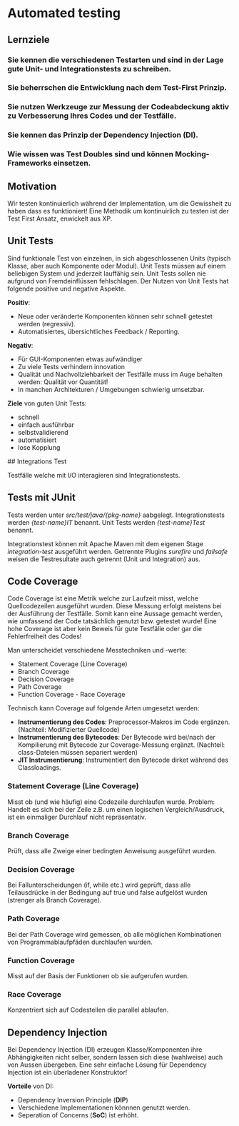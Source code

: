 # Automated testing

## Lernziele

### Sie kennen die verschiedenen Testarten und sind in der Lage gute Unit- und Integrationstests zu schreiben.

### Sie beherrschen die Entwicklung nach dem Test-First Prinzip.

### Sie nutzen Werkzeuge zur Messung der Codeabdeckung aktiv zu Verbesserung Ihres Codes und der Testfälle.

### Sie kennen das Prinzip der Dependency Injection (DI).

### Wie wissen was Test Doubles sind und können Mocking- Frameworks einsetzen.

## Motivation

Wir testen kontinuierlich während der Implementation, um die Gewissheit zu haben dass es funktioniert!
Eine Methodik um kontinuirlich zu testen ist der Test First Ansatz, enwickelt aus XP.


## Unit Tests

Sind funktionale Test von einzelnen, in sich abgeschlossenen Units (typisch Klasse, aber auch Komponente oder Modul).
Unit Tests müssen auf einem beliebigen System und jederzeit lauffähig sein.
Unit Tests sollen nie aufgrund von Fremdeinflüssen fehlschlagen.
Der Nutzen von Unit Tests hat folgende positive und negative Aspekte.

**Positiv**:
- Neue oder veränderte Komponenten können sehr schnell getestet werden (regressiv).
- Automatisiertes, übersichtliches Feedback / Reporting.

**Negativ**:
- Für GUI-Komponenten etwas aufwändiger
- Zu viele Tests verhindern innovation
- Qualität und Nachvollziehbarkeit der Testfälle muss im Auge behalten werden: Qualität vor Quantität!
- In manchen Architekturen / Umgebungen schwierig umsetzbar.

**Ziele** von guten Unit Tests:
- schnell
- einfach ausführbar
- selbstvalidierend
- automatisiert
- lose Kopplung

## Integrations Test

Testfälle welche mit I/O interagieren sind Integrationstests.

## Tests mit JUnit

Tests werden unter _src/test/java/{pkg-name}_ aabgelegt.
Integrationstests werden _{test-name}IT_ benannt.
Unit Tests werden _{test-name}Test_ benannt.

Integrationstest können mit Apache Maven mit dem eigenen Stage _integration-test_ ausgeführt werden.
Getrennte Plugins _surefire_ und _failsafe_ weisen die Testresultate auch getrennt (Unit und Integration) aus.

## Code Coverage

Code Coverage ist eine Metrik welche zur Laufzeit misst, welche Quellcodezeilen ausgeführt wurden.
Diese Messung erfolgt meistens bei der Ausführung der Testfälle.
Somit kann eine Aussage gemacht werden, wie umfassend der Code tatsächlich genutzt bzw. getestet wurde!
Eine hohe Coverage ist aber kein Beweis für gute Testfälle oder gar die Fehlerfreiheit des Codes!

Man unterscheidet verschiedene Messtechniken und -werte: 
- Statement Coverage (Line Coverage)
- Branch Coverage
- Decision Coverage
- Path Coverage
- Function Coverage - Race Coverage

Technisch kann Coverage auf folgende Arten umgesetzt werden:
- **Instrumentierung des Codes**: Preprocessor-Makros im Code ergänzen. (Nachteil: Modifizierter Quellcode)
- **Instrumentierung des Bytecodes**: Der Bytecode wird bei/nach der Kompilierung mit Bytecode zur Coverage-Messung ergänzt. (Nachteil: class-Dateien müssen separiert werden)
- **JIT Instrumentierung**: Instrumentiert den Bytecode dirket während des Classloadings. 

### Statement Coverage (Line Coverage)

Misst ob (und wie häufig) eine Codezeile durchlaufen wurde.
Problem: Handelt es sich bei der Zeile z.B. um einen logischen Vergleich/Ausdruck, ist ein einmaliger Durchlauf nicht repräsentativ.

### Branch Coverage

Prüft, dass alle Zweige einer bedingten Anweisung ausgeführt wurden.

### Decision Coverage

Bei Fallunterscheidungen (if, while etc.) wird geprüft, dass alle Teilausdrücke in der Bedingung auf true und false aufgelöst wurden (strenger als Branch Coverage).

### Path Coverage

Bei der Path Coverage wird gemessen, ob alle möglichen Kombinationen von Programmablaufpfäden durchlaufen wurden.

### Function Coverage

Misst auf der Basis der Funktionen ob sie aufgerufen wurden.

### Race Coverage

Konzentriert sich auf Codestellen die parallel ablaufen.

## Dependency Injection

Bei Dependency Injection (DI) erzeugen Klasse/Komponenten ihre Abhängigkeiten nicht selber, sondern lassen sich diese (wahlweise) auch von Aussen übergeben.
Eine sehr einfache Lösung für Dependency Injection ist ein überladener Konstruktor!

**Vorteile** von DI:
- Dependency Inversion Principle (**DIP**)
- Verschiedene Implementationen könnnen genutzt werden.
- Seperation of Concerns (**SoC**) ist erhöht.

